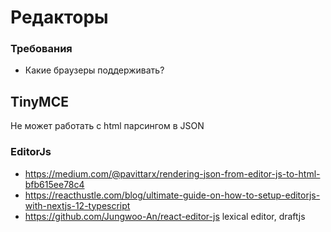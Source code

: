 # Редакторы

### Требования

- Какие браузеры поддерживать?

## TinyMCE

Не может работать с html парсингом в JSON

### EditorJs

- https://medium.com/@pavittarx/rendering-json-from-editor-js-to-html-bfb615ee78c4
- https://reacthustle.com/blog/ultimate-guide-on-how-to-setup-editorjs-with-nextjs-12-typescript
- https://github.com/Jungwoo-An/react-editor-js
lexical editor, draftjs
